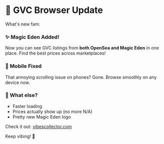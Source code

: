 # 🎉 GVC Browser Update

What's new fam:

### ✨ Magic Eden Added!
Now you can see GVC listings from **both OpenSea and Magic Eden** in one place. Find the best prices across marketplaces! 

### 📱 Mobile Fixed
That annoying scrolling issue on phones? Gone. Browse smoothly on any device now.

### 🚀 What else?
- Faster loading
- Prices actually show up (no more N/A)
- Pretty new Magic Eden logo

Check it out: [vibescollector.com](https://vibescollector.com)

Keep vibing! 💜